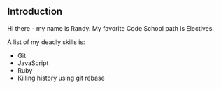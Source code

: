 Introduction
------------

Hi there - my name is Randy.
My favorite Code School path is Electives.

A list of my deadly skills is:
* Git
* JavaScript
* Ruby
* Killing history using git rebase



